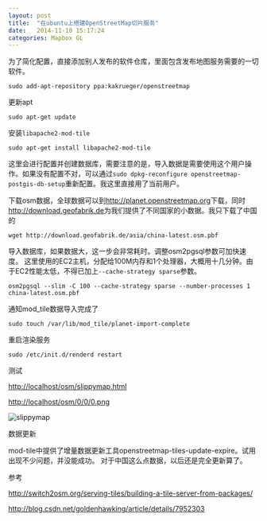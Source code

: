 ```yaml
---
layout: post
title:  "在ubuntu上搭建OpenStreetMap切片服务"
date:   2014-11-10 15:17:24
categories: Mapbox GL
---
```


为了简化配置，直接添加别人发布的软件仓库，里面包含发布地图服务需要的一切软件。

`sudo add-apt-repository ppa:kakrueger/openstreetmap`

更新apt

`sudo apt-get update`

安装`libapache2-mod-tile`

`sudo apt-get install libapache2-mod-tile`

这里会进行配置并创建数据库，需要注意的是，导入数据是需要使用这个用户操作。如果没有配置不对，可以通过`sudo dpkg-reconfigure openstreetmap-postgis-db-setup`重新配置。我这里直接用了当前用户。

下载osm数据，全球数据可以到<http://planet.openstreetmap.org>下载，同时<http://download.geofabrik.de>为我们提供了不同国家的小数据。我只下载了中国的

`wget http://download.geofabrik.de/asia/china-latest.osm.pbf`

导入数据库，如果数据大，这一步会非常耗时。调整osm2pgsql参数可加快速度。
这里使用的EC2主机，分配给100M内存和1个处理器，大概用十几分钟。由于EC2性能太低，不得已加上`--cache-strategy sparse`参数。

`osm2pgsql --slim -C 100 --cache-strategy sparse --number-processes 1 china-latest.osm.pbf`

通知mod_tile数据导入完成了

`sudo touch /var/lib/mod_tile/planet-import-complete`

重启渲染服务

`sudo /etc/init.d/renderd restart`

测试

<http://localhost/osm/slippymap.html>

<http://localhost/osm/0/0/0.png>

![slippymap](../../../../pic/openstreetmap_tile_server.png)

数据更新

mod-tile中提供了增量数据更新工具openstreetmap-tiles-update-expire。试用出现不少问题，并没能成功。
对于中国这么点数据，以后还是完全更新算了。

参考

<http://switch2osm.org/serving-tiles/building-a-tile-server-from-packages/>

<http://blog.csdn.net/goldenhawking/article/details/7952303>

